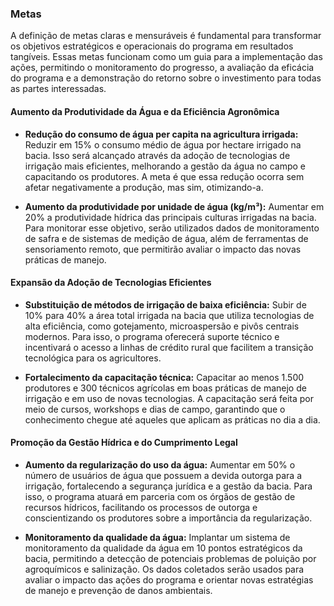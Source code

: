 ### Metas

A definição de metas claras e mensuráveis é fundamental para transformar os objetivos estratégicos e operacionais do programa em resultados tangíveis. Essas metas funcionam como um guia para a implementação das ações, permitindo o monitoramento do progresso, a avaliação da eficácia do programa e a demonstração do retorno sobre o investimento para todas as partes interessadas.

#### **Aumento da Produtividade da Água e da Eficiência Agronômica**

- **Redução do consumo de água per capita na agricultura irrigada:** Reduzir em 15% o consumo médio de água por hectare irrigado na bacia. Isso será alcançado através da adoção de tecnologias de irrigação mais eficientes, melhorando a gestão da água no campo e capacitando os produtores. A meta é que essa redução ocorra sem afetar negativamente a produção, mas sim, otimizando-a.

- **Aumento da produtividade por unidade de água (kg/m³):** Aumentar em 20% a produtividade hídrica das principais culturas irrigadas na bacia. Para monitorar esse objetivo, serão utilizados dados de monitoramento de safra e de sistemas de medição de água, além de ferramentas de sensoriamento remoto, que permitirão avaliar o impacto das novas práticas de manejo.

#### **Expansão da Adoção de Tecnologias Eficientes**

- **Substituição de métodos de irrigação de baixa eficiência:** Subir de 10% para 40% a área total irrigada na bacia que utiliza tecnologias de alta eficiência, como gotejamento, microaspersão e pivôs centrais modernos. Para isso, o programa oferecerá suporte técnico e incentivará o acesso a linhas de crédito rural que facilitem a transição tecnológica para os agricultores.

- **Fortalecimento da capacitação técnica:** Capacitar ao menos 1.500 produtores e 300 técnicos agrícolas em boas práticas de manejo de irrigação e em uso de novas tecnologias. A capacitação será feita por meio de cursos, workshops e dias de campo, garantindo que o conhecimento chegue até aqueles que aplicam as práticas no dia a dia.

#### **Promoção da Gestão Hídrica e do Cumprimento Legal**

- **Aumento da regularização do uso da água:** Aumentar em 50% o número de usuários de água que possuem a devida outorga para a irrigação, fortalecendo a segurança jurídica e a gestão da bacia. Para isso, o programa atuará em parceria com os órgãos de gestão de recursos hídricos, facilitando os processos de outorga e conscientizando os produtores sobre a importância da regularização.

- **Monitoramento da qualidade da água:** Implantar um sistema de monitoramento da qualidade da água em 10 pontos estratégicos da bacia, permitindo a detecção de potenciais problemas de poluição por agroquímicos e salinização. Os dados coletados serão usados para avaliar o impacto das ações do programa e orientar novas estratégias de manejo e prevenção de danos ambientais.
